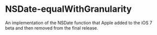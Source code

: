 NSDate-equalWithGranularity
===========================

An implementation of the NSDate function that Apple added to the iOS 7 beta and then removed from the final release.
